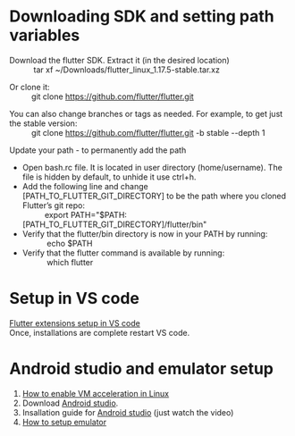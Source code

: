 <h1>Downloading SDK and setting path variables</h1>
Download the flutter SDK. Extract it (in the desired location) </br>
 &nbsp;&nbsp;&nbsp;&nbsp;&nbsp;&nbsp;&nbsp;&nbsp;&nbsp;&nbsp;
tar xf ~/Downloads/flutter_linux_1.17.5-stable.tar.xz

Or clone it: </br>&nbsp;&nbsp;&nbsp;&nbsp;&nbsp;&nbsp;&nbsp;&nbsp;&nbsp;
git clone https://github.com/flutter/flutter.git

You can also change branches or tags as needed. For example, to get just the stable version:
</br>&nbsp;&nbsp;&nbsp;&nbsp;&nbsp;&nbsp;&nbsp;&nbsp;&nbsp;
git clone https://github.com/flutter/flutter.git -b stable --depth 1

Update your path - to permanently add the path 
<ul>
<li>Open bash.rc file. It is located in user directory (home/username). The file is hidden by default, to unhide it use ctrl+h.</li>
<li> Add the following line and change [PATH_TO_FLUTTER_GIT_DIRECTORY] to be the path where you cloned Flutter’s git repo:
  </br>&nbsp;&nbsp;&nbsp;&nbsp;&nbsp;&nbsp;&nbsp;&nbsp;&nbsp; export PATH="$PATH:[PATH_TO_FLUTTER_GIT_DIRECTORY]/flutter/bin"
  </li>
 <li>Verify that the flutter/bin directory is now in your PATH by running:</br>
 &nbsp;&nbsp;&nbsp;&nbsp;&nbsp;&nbsp;&nbsp;&nbsp;&nbsp;&nbsp;
 echo $PATH
  </li>
  
   <li>Verify that the flutter command is available by running:</br>
 &nbsp;&nbsp;&nbsp;&nbsp;&nbsp;&nbsp;&nbsp;&nbsp;&nbsp;&nbsp;
 which flutter
  </li>
  
</ul>

<h1>Setup in VS code</h1>
<a href = "https://flutter.dev/docs/get-started/editor?tab=vscode">Flutter extensions setup in VS code</a></br>
Once, installations are complete restart VS code.

<h1>Android studio and emulator setup</h1>
<ol>
 <li><a href="https://developer.android.com/studio/run/emulator-acceleration#vm-linux">How to enable VM acceleration in Linux</a></li>
 <li>Download <a href="https://developer.android.com/studio">Android studio</a>.</li>
 <li>Insallation guide for <a href="https://developer.android.com/studio/install#linux">Android studio</a> (just watch the video)</li>

<li><a href="https://flutter.dev/docs/get-started/install/linux#android-setup">How to setup emulator</a></li>
</ol>
